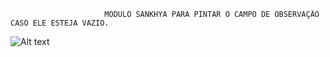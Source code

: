                          MODULO SANKHYA PARA PINTAR O CAMPO DE OBSERVAÇÃO CASO ELE ESTEJA VAZIO.







   ![Alt text](https://i.imgur.com/neJRJzW.png "SCREENSHOT")
